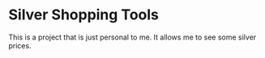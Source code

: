 # Silver Shopping Tools

This is a project that is just personal to me. It allows me to see some silver prices.
